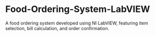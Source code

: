 # Food-Ordering-System-LabVIEW
A food ordering system developed using NI LabVIEW, featuring item selection, bill calculation, and order confirmation.
